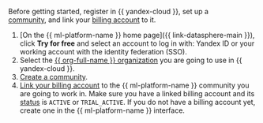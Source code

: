 Before getting started, register in {{ yandex-cloud }}, set up a [community](../../datasphere/concepts/community.md), and link your [billing account](../../billing/concepts/billing-account.md) to it.
1. [On the {{ ml-platform-name }} home page]({{ link-datasphere-main }}), click **Try for free** and select an account to log in with: Yandex ID or your working account with the identity federation (SSO).
1. Select the [{{ org-full-name }} organization](../../organization/) you are going to use in {{ yandex-cloud }}.
1. [Create a community](../../datasphere/operations/community/create.md).
1. [Link your billing account](../../datasphere/operations/community/link-ba.md) to the {{ ml-platform-name }} community you are going to work in. Make sure you have a linked billing account and its [status](../../billing/concepts/billing-account-statuses.md) is `ACTIVE` or `TRIAL_ACTIVE`. If you do not have a billing account yet, create one in the {{ ml-platform-name }} interface.
